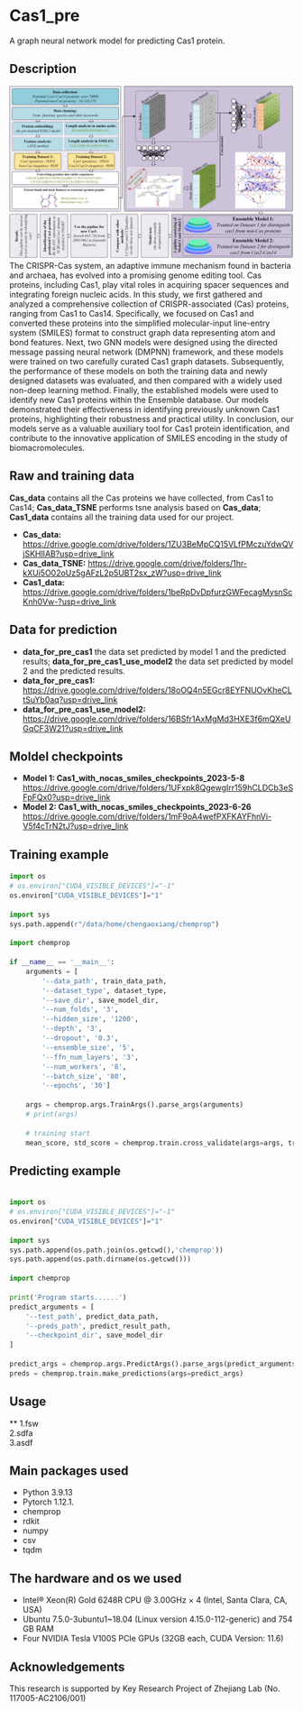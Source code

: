 # Cas1_pre
A graph neural network model for predicting Cas1 protein.

Description
-----------
![image](https://github.com/chengaoxiang1985/Cas1_pre/blob/main/graph%20abstract.png)
The CRISPR-Cas system, an adaptive immune mechanism found in bacteria and archaea, has evolved into a promising genome editing tool. Cas proteins, including Cas1, play vital roles in acquiring spacer sequences and integrating foreign nucleic acids. In this study, we first gathered and analyzed a comprehensive collection of CRISPR-associated (Cas) proteins, ranging from Cas1 to Cas14. Specifically, we focused on Cas1 and converted these proteins into the simplified molecular-input line-entry system (SMILES) format to construct graph data representing atom and bond features. Next, two GNN models were designed using the directed message passing neural network (DMPNN) framework, and these models were trained on two carefully curated Cas1 graph datasets. Subsequently, the performance of these models on both the training data and newly designed datasets was evaluated, and then compared with a widely used non-deep learning method. Finally, the established models were used to identify new Cas1 proteins within the Ensemble database. Our models demonstrated their effectiveness in identifying previously unknown Cas1 proteins, highlighting their robustness and practical utility. In conclusion, our models serve as a valuable auxiliary tool for Cas1 protein identification, and contribute to the innovative application of SMILES encoding in the study of biomacromolecules.

Raw and training data
----------
**Cas_data** contains all the Cas proteins we have collected, from Cas1 to Cas14; **Cas_data_TSNE** performs tsne analysis based on **Cas_data**; **Cas1_data** contains all the training data used for our project.  
- **Cas_data:** https://drive.google.com/drive/folders/1ZU3BeMpCQ15VLfPMczuYdwQVjSKHlIAB?usp=drive_link  
- **Cas_data_TSNE:** https://drive.google.com/drive/folders/1hr-kXUi5O02oUz5gAFzL2p5UBT2sx_zW?usp=drive_link  
- **Cas1_data:** https://drive.google.com/drive/folders/1beRpDvDpfurzGWFecagMysnScKnh0Vw-?usp=drive_link  

Data for prediction
----------
- **data_for_pre_cas1** the data set predicted by model 1 and the predicted results; **data_for_pre_cas1_use_model2** the data set predicted by model 2 and the predicted results.  
- **data_for_pre_cas1:** https://drive.google.com/drive/folders/18oOQ4n5EGcr8EYFNUOvKheCLtSuYb0aq?usp=drive_link  
- **data_for_pre_cas1_use_model2:** https://drive.google.com/drive/folders/16BSfr1AxMgMd3HXE3f6mQXeUGqCF3W21?usp=drive_link  

Moldel checkpoints
----------
- **Model 1: Cas1_with_nocas_smiles_checkpoints_2023-5-8**  
  https://drive.google.com/drive/folders/1UFxpk8QgewgIrr159hCLDCb3eSFpFQx0?usp=drive_link  
- **Model 2: Cas1_with_nocas_smiles_checkpoints_2023-6-26**  
  https://drive.google.com/drive/folders/1mF9oA4wefPXFKAYFhnVi-V5f4cTrN2tJ?usp=drive_link  

Training example
----------
```python
import os
# os.environ["CUDA_VISIBLE_DEVICES"]="-1"  
os.environ["CUDA_VISIBLE_DEVICES"]="1"  

import sys
sys.path.append(r"/data/home/chengaoxiang/chemprop")

import chemprop

if __name__ == '__main__':
    arguments = [
        '--data_path', train_data_path, 
        '--dataset_type', dataset_type, 
        '--save_dir', save_model_dir,
        '--num_folds', '3',
        '--hidden_size', '1200',
        '--depth', '3',
        '--dropout', '0.3',
        '--ensemble_size', '5',
        '--ffn_num_layers', '3',
        '--num_workers', '8',
        '--batch_size', '80',
        '--epochs', '30']

    args = chemprop.args.TrainArgs().parse_args(arguments) 
    # print(args)

    # training start
    mean_score, std_score = chemprop.train.cross_validate(args=args, train_func=chemprop.train.run_training)
```

Predicting example
----------
```python

import os
# os.environ["CUDA_VISIBLE_DEVICES"]="-1"
os.environ["CUDA_VISIBLE_DEVICES"]="1"

import sys
sys.path.append(os.path.join(os.getcwd(),'chemprop')) 
sys.path.append(os.path.dirname(os.getcwd()))

import chemprop

print('Program starts......')
predict_arguments = [
    '--test_path', predict_data_path,
    '--preds_path', predict_result_path,
    '--checkpoint_dir', save_model_dir
]

predict_args = chemprop.args.PredictArgs().parse_args(predict_arguments)
preds = chemprop.train.make_predictions(args=predict_args)
```

Usage
----------
** 1.fsw  
2.sdfa  
3.asdf  



Main packages used
----------
- Python 3.9.13  
- Pytorch 1.12.1.  
- chemprop
- rdkit
- numpy
- csv
- tqdm

The hardware and os we used
----------
- Intel® Xeon(R) Gold 6248R CPU @ 3.00GHz × 4 (Intel, Santa Clara, CA, USA)  
- Ubuntu 7.5.0-3ubuntu1~18.04 (Linux version 4.15.0-112-generic) and 754 GB RAM  
- Four NVIDIA Tesla V100S PCIe GPUs (32GB each, CUDA Version: 11.6)

Acknowledgements
----------
This research is supported by Key Research Project of Zhejiang Lab (No. 117005-AC2106/001)
